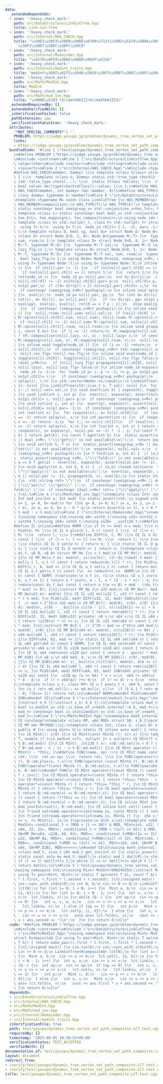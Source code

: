 ```yaml
---
data:
  _extendedDependsOn:
  - icon: ':heavy_check_mark:'
    path: src/DataStructure/LinkCutTree.hpp
    title: Link-Cut-Tree
  - icon: ':heavy_check_mark:'
    path: src/Internal/HAS_CHECK.hpp
    title: "\u30E1\u30F3\u30D0\u306E\u6709\u7121\u3092\u5224\u5B9A\u3059\u308B\u30C6\
      \u30F3\u30D7\u30EC\u30FC\u30C8"
  - icon: ':heavy_check_mark:'
    path: src/Internal/Remainder.hpp
    title: "\u5270\u4F59\u306E\u9AD8\u901F\u5316"
  - icon: ':heavy_check_mark:'
    path: src/Internal/modint_traits.hpp
    title: "modint\u3092\u6271\u3046\u30C6\u30F3\u30D7\u30EC\u30FC\u30C8"
  - icon: ':heavy_check_mark:'
    path: src/Math/ModInt.hpp
    title: ModInt
  - icon: ':heavy_check_mark:'
    path: src/Math/mod_inv.hpp
    title: "\u9006\u5143 ($\\mathbb{Z}/m\\mathbb{Z}$)"
  _extendedRequiredBy: []
  _extendedVerifiedWith: []
  _isVerificationFailed: false
  _pathExtension: cpp
  _verificationStatusIcon: ':heavy_check_mark:'
  attributes:
    '*NOT_SPECIAL_COMMENTS*': ''
    PROBLEM: https://judge.yosupo.jp/problem/dynamic_tree_vertex_set_path_composite
    links:
    - https://judge.yosupo.jp/problem/dynamic_tree_vertex_set_path_composite
  bundledCode: "#line 1 \"test/yosupo/dynamic_tree_vertex_set_path_composite.LCT.test.cpp\"\
    \n#define PROBLEM \"https://judge.yosupo.jp/problem/dynamic_tree_vertex_set_path_composite\"\
    \n#include <iostream>\n#line 2 \"src/DataStructure/LinkCutTree.hpp\"\n#include\
    \ <algorithm>\n#include <vector>\n#include <string>\n#include <cstddef>\n#include\
    \ <cassert>\n#line 2 \"src/Internal/HAS_CHECK.hpp\"\n#include <type_traits>\n\
    #define HAS_CHECK(member, Dummy) \\\n template <class tClass> struct has_##member\
    \ { \\\n  template <class U, Dummy> static std::true_type check(U *); \\\n  static\
    \ std::false_type check(...); \\\n  static tClass *mClass; \\\n  static const\
    \ bool value= decltype(check(mClass))::value; \\\n };\n#define HAS_MEMBER(member)\
    \ HAS_CHECK(member, int dummy= (&U::member, 0))\n#define HAS_TYPE(member) HAS_CHECK(member,\
    \ class dummy= typename U::member)\n#line 8 \"src/DataStructure/LinkCutTree.hpp\"\
    \ntemplate <typename M= void> class LinkCutTree {\n HAS_MEMBER(op);\n HAS_MEMBER(mapping);\n\
    \ HAS_MEMBER(composition);\n HAS_TYPE(T);\n HAS_TYPE(E);\n template <class L>\
    \ static constexpr bool semigroup_v= std::conjunction_v<has_T<L>, has_op<L>>;\n\
    \ template <class L> static constexpr bool dual_v= std::conjunction_v<has_T<L>,\
    \ has_E<L>, has_mapping<L>, has_composition<L>>;\n using node_id= std::int_least32_t;\n\
    \ template <class U= std::nullptr_t, class F= std::nullptr_t> struct Node_B {\n\
    \  using T= U;\n  using E= F;\n  node_id ch[2]= {-1, -1}, par= -1;\n  bool rev_flg;\n\
    \ };\n template <class D, bool sg, bool du> struct Node_D: Node_B<> {};\n template\
    \ <class D> struct Node_D<D, 1, 0>: Node_B<typename M::T> {\n  typename M::T val,\
    \ sum, rsum;\n };\n template <class D> struct Node_D<D, 0, 1>: Node_B<typename\
    \ M::T, typename M::E> {\n  typename M::T val;\n  typename M::E lazy;\n  bool\
    \ lazy_flg;\n };\n template <class D> struct Node_D<D, 1, 1>: Node_B<typename\
    \ M::T, typename M::E> {\n  typename M::T val, sum, rsum;\n  typename M::E lazy;\n\
    \  bool lazy_flg;\n };\n using Node= Node_D<void, semigroup_v<M>, dual_v<M>>;\n\
    \ using T= typename Node::T;\n using E= typename Node::E;\n inline int dir(node_id\
    \ i) {\n  if (ns[i].par != -1) {\n   if (ns[ns[i].par].ch[0] == i) return 0;\n\
    \   if (ns[ns[i].par].ch[1] == i) return 1;\n  }\n  return 2;\n }\n inline void\
    \ rot(node_id i) {\n  node_id p= ns[i].par;\n  int d= dir(i);\n  if ((ns[p].ch[d]=\
    \ ns[i].ch[!d]) != -1) ns[ns[p].ch[d]].par= p;\n  ns[i].ch[!d]= p, ns[i].par=\
    \ ns[p].par;\n  if ((d= dir(p)) < 2) ns[ns[p].par].ch[d]= i;\n  ns[p].par= i;\n\
    \  if constexpr (semigroup_v<M>) pushup(p);\n }\n inline void splay(node_id i)\
    \ {\n  eval(i);\n  node_id p= ns[i].par, pp;\n  for (int d= dir(i), c; d < 2;\
    \ rot(i), d= dir(i), p= ns[i].par) {\n   if (c= dir(p), pp= ns[p].par; c < 2)\
    \ eval(pp), eval(p), eval(i), rot(d == c ? p : i);\n   else eval(p), eval(i);\n\
    \  }\n  if constexpr (semigroup_v<M>) pushup(i);\n }\n inline void pushup(node_id\
    \ i) {\n  ns[i].rsum= ns[i].sum= ns[i].val;\n  if (ns[i].ch[0] != -1) ns[i].sum=\
    \ M::op(ns[ns[i].ch[0]].sum, ns[i].sum), ns[i].rsum= M::op(ns[i].rsum, ns[ns[i].ch[0]].rsum);\n\
    \  if (ns[i].ch[1] != -1) ns[i].sum= M::op(ns[i].sum, ns[ns[i].ch[1]].sum), ns[i].rsum=\
    \ M::op(ns[ns[i].ch[1]].rsum, ns[i].rsum);\n }\n inline void propagate(node_id\
    \ i, const E &x) {\n  if (i == -1) return;\n  M::mapping(ns[i].val, x), ns[i].lazy_flg\
    \ ? (M::composition(ns[i].lazy, x), x) : ns[i].lazy= x;\n  if constexpr (semigroup_v<M>)\
    \ M::mapping(ns[i].sum, x), M::mapping(ns[i].rsum, x);\n  ns[i].lazy_flg= true;\n\
    \ }\n inline void toggle(node_id i) {\n  if (i == -1) return;\n  std::swap(ns[i].ch[0],\
    \ ns[i].ch[1]);\n  if constexpr (semigroup_v<M>) std::swap(ns[i].sum, ns[i].rsum);\n\
    \  ns[i].rev_flg= !ns[i].rev_flg;\n }\n inline void eval(node_id i) {\n  if (ns[i].rev_flg)\
    \ toggle(ns[i].ch[0]), toggle(ns[i].ch[1]), ns[i].rev_flg= false;\n  if constexpr\
    \ (dual_v<M>)\n   if (ns[i].lazy_flg) propagate(ns[i].ch[0], ns[i].lazy), propagate(ns[i].ch[1],\
    \ ns[i].lazy), ns[i].lazy_flg= false;\n }\n inline node_id expose(node_id i) {\n\
    \  node_id r= -1;\n  for (node_id p= i; p != -1; r= p, p= ns[p].par) {\n   splay(p),\
    \ ns[p].ch[1]= r;\n   if constexpr (semigroup_v<M>) pushup(p);\n  }\n  return\
    \ splay(i), r;\n }\n std::vector<Node> ns;\npublic:\n LinkCutTree(std::size_t\
    \ n): ns(n) {}\n LinkCutTree(std::size_t n, T val): ns(n) {\n  for (int i= n;\
    \ i--;) ns[i].val= val;\n }\n void evert(int k) { expose(k), toggle(k), eval(k);\
    \ }\n void link(int c, int p) {\n  evert(c), expose(p), assert(ns[c].par == -1),\
    \ ns[p].ch[1]= c, ns[c].par= p;\n  if constexpr (semigroup_v<M>) pushup(p);\n\
    \ }\n void cut(int c, int p) {\n  evert(p), expose(c), assert(ns[c].ch[0] == p),\
    \ ns[c].ch[0]= ns[p].par= -1;\n  if constexpr (semigroup_v<M>) pushup(c);\n }\n\
    \ int root(int x) {\n  for (expose(x);; x= ns[x].ch[0])\n   if (eval(x); ns[x].ch[0]\
    \ == -1) return splay(x), x;\n }\n int parent(int x) {\n  if (expose(x), x= ns[x].ch[0];\
    \ x == -1) return -1;\n  for (;; x= ns[x].ch[1])\n   if (eval(x); ns[x].ch[1]\
    \ == -1) return splay(x), x;\n }\n int lca(int x, int y) { return x == y ? x :\
    \ (expose(x), y= expose(y), ns[x].par == -1) ? -1 : y; }\n const T &operator[](int\
    \ k) { return get(k); }\n const T &get(int k) {\n  static_assert(semigroup_v<M>\
    \ || dual_v<M>, \"\\\"get\\\" is not available\\n\");\n  return expose(k), ns[k].val;\n\
    \ }\n void set(int k, T v) {\n  static_assert(semigroup_v<M> || dual_v<M>, \"\\\
    \"set\\\" is not available\\n\");\n  expose(k), ns[k].val= v;\n  if constexpr\
    \ (semigroup_v<M>) pushup(k);\n }\n T fold(int a, int b) {  // [a,b] closed section\n\
    \  static_assert(semigroup_v<M>, \"\\\"fold\\\" is not available\\n\");\n  return\
    \ a == b ? get(a) : (evert(a), expose(b), assert(ns[a].par != -1), ns[b].sum);\n\
    \ }\n void apply(int a, int b, E v) {  // [a,b] closed section\n  static_assert(dual_v<M>,\
    \ \"\\\"apply\\\" is not available\\n\");\n  evert(a), expose(b), assert(a ==\
    \ b || ns[a].par != -1), propagate(b, v), eval(b);\n }\n static std::string which_available()\
    \ {\n  std::string ret= \"\";\n  if constexpr (semigroup_v<M> || dual_v<M>) ret+=\
    \ \"\\\"set\\\" \\\"get\\\" \";\n  if constexpr (semigroup_v<M>) ret+= \"\\\"\
    fold\\\" \";\n  if constexpr (dual_v<M>) ret+= \"\\\"apply\\\" \";\n  return ret;\n\
    \ }\n};\n#line 4 \"src/Math/mod_inv.hpp\"\ntemplate <class Int> constexpr inline\
    \ Int mod_inv(Int a, Int mod) {\n static_assert(std::is_signed_v<Int>);\n Int\
    \ x= 1, y= 0, b= mod;\n for (Int q= 0, z= 0; b;) z= x, x= y, y= z - y * (q= a\
    \ / b), z= a, a= b, b= z - b * q;\n return assert(a == 1), x < 0 ? mod - (-x)\
    \ % mod : x % mod;\n}\n#line 2 \"src/Internal/Remainder.hpp\"\nnamespace math_internal\
    \ {\nusing namespace std;\nusing u8= uint8_t;\nusing u32= uint32_t;\nusing u64=\
    \ uint64_t;\nusing i64= int64_t;\nusing u128= __uint128_t;\n#define CE constexpr\n\
    #define IL inline\n#define NORM \\\n if (n >= mod) n-= mod; \\\n return n\n#define\
    \ PLUS(U, M) \\\n CE IL U plus(U l, U r) const { \\\n  if (l+= r; l >= M) l-=\
    \ M; \\\n  return l; \\\n }\n#define DIFF(U, C, M) \\\n CE IL U diff(U l, U r)\
    \ const { \\\n  if (l-= r; l >> C) l+= M; \\\n  return l; \\\n }\n#define SGN(U)\
    \ \\\n static CE IL U set(U n) { return n; } \\\n static CE IL U get(U n) { return\
    \ n; } \\\n static CE IL U norm(U n) { return n; }\ntemplate <class u_t, class\
    \ du_t, u8 B, u8 A> struct MP_Mo {\n u_t mod;\n CE MP_Mo(): mod(0), iv(0), r2(0)\
    \ {}\n CE MP_Mo(u_t m): mod(m), iv(inv(m)), r2(-du_t(mod) % mod) {}\n CE IL u_t\
    \ mul(u_t l, u_t r) const { return reduce(du_t(l) * r); }\n PLUS(u_t, mod << 1)\n\
    \ DIFF(u_t, A, mod << 1)\n CE IL u_t set(u_t n) const { return mul(n, r2); }\n\
    \ CE IL u_t get(u_t n) const {\n  n= reduce(n);\n  NORM;\n }\n CE IL u_t norm(u_t\
    \ n) const { NORM; }\nprivate:\n u_t iv, r2;\n static CE u_t inv(u_t n, int e=\
    \ 6, u_t x= 1) { return e ? inv(n, e - 1, x * (2 - x * n)) : x; }\n CE IL u_t\
    \ reduce(const du_t &w) const { return u_t(w >> B) + mod - ((du_t(u_t(w) * iv)\
    \ * mod) >> B); }\n};\nstruct MP_Na {\n u32 mod;\n CE MP_Na(): mod(0){};\n CE\
    \ MP_Na(u32 m): mod(m) {}\n CE IL u32 mul(u32 l, u32 r) const { return u64(l)\
    \ * r % mod; }\n PLUS(u32, mod) DIFF(u32, 31, mod) SGN(u32)\n};\nstruct MP_Br\
    \ {  // mod < 2^31\n u32 mod;\n CE MP_Br(): mod(0), s(0), x(0) {}\n CE MP_Br(u32\
    \ m): mod(m), s(95 - __builtin_clz(m - 1)), x(((u128(1) << s) + m - 1) / m) {}\n\
    \ CE IL u32 mul(u32 l, u32 r) const { return rem(u64(l) * r); }\n PLUS(u32, mod)\
    \ DIFF(u32, 31, mod) SGN(u32) private: u8 s;\n u64 x;\n CE IL u64 quo(u64 n) const\
    \ { return (u128(x) * n) >> s; }\n CE IL u32 rem(u64 n) const { return n - quo(n)\
    \ * mod; }\n};\nstruct MP_Br2 {  // 2^20 < mod <= 2^41\n u64 mod;\n CE MP_Br2():\
    \ mod(0), x(0) {}\n CE MP_Br2(u64 m): mod(m), x((u128(1) << 84) / m) {}\n CE IL\
    \ u64 mul(u64 l, u64 r) const { return rem(u128(l) * r); }\n PLUS(u64, mod <<\
    \ 1)\n DIFF(u64, 63, mod << 1)\n static CE IL u64 set(u64 n) { return n; }\n CE\
    \ IL u64 get(u64 n) const { NORM; }\n CE IL u64 norm(u64 n) const { NORM; }\n\
    private:\n u64 x;\n CE IL u128 quo(const u128 &n) const { return (n * x) >> 84;\
    \ }\n CE IL u64 rem(const u128 &n) const { return n - quo(n) * mod; }\n};\nstruct\
    \ MP_D2B1 {\n u8 s;\n u64 mod, d, v;\n CE MP_D2B1(): s(0), mod(0), d(0), v(0)\
    \ {}\n CE MP_D2B1(u64 m): s(__builtin_clzll(m)), mod(m), d(m << s), v(u128(-1)\
    \ / d) {}\n CE IL u64 mul(u64 l, u64 r) const { return rem((u128(l) * r) << s)\
    \ >> s; }\n PLUS(u64, mod) DIFF(u64, 63, mod) SGN(u64) private: CE IL u64 rem(const\
    \ u128 &u) const {\n  u128 q= (u >> 64) * v + u;\n  u64 r= u64(u) - (q >> 64)\
    \ * d - d;\n  if (r > u64(q)) r+= d;\n  if (r >= d) r-= d;\n  return r;\n }\n\
    };\ntemplate <class u_t, class MP> CE u_t pow(u_t x, u64 k, const MP &md) {\n\
    \ for (u_t ret= md.set(1);; x= md.mul(x, x))\n  if (k & 1 ? ret= md.mul(ret, x)\
    \ : 0; !(k>>= 1)) return ret;\n}\n#undef NORM\n#undef PLUS\n#undef DIFF\n#undef\
    \ SGN\n#undef CE\n}\n#line 3 \"src/Internal/modint_traits.hpp\"\nnamespace math_internal\
    \ {\nstruct m_b {};\nstruct s_b: m_b {};\n}\ntemplate <class mod_t> constexpr\
    \ bool is_modint_v= std::is_base_of_v<math_internal::m_b, mod_t>;\ntemplate <class\
    \ mod_t> constexpr bool is_staticmodint_v= std::is_base_of_v<math_internal::s_b,\
    \ mod_t>;\n#line 5 \"src/Math/ModInt.hpp\"\nnamespace math_internal {\n#define\
    \ CE constexpr\ntemplate <class MP, u64 MOD> struct SB: s_b {\nprotected:\n static\
    \ CE MP md= MP(MOD);\n};\ntemplate <class Int, class U, class B> struct MInt:\
    \ public B {\n using Uint= U;\n static CE inline auto mod() { return B::md.mod;\
    \ }\n CE MInt(): x(0) {}\n CE MInt(const MInt& r): x(r.x) {}\n template <class\
    \ T, enable_if_t<is_modint_v<T>, nullptr_t> = nullptr> CE MInt(T v): x(B::md.set(v.val()\
    \ % B::md.mod)) {}\n CE MInt(__int128_t n): x(B::md.set((n < 0 ? ((n= (-n) % B::md.mod)\
    \ ? B::md.mod - n : n) : n % B::md.mod))) {}\n CE MInt operator-() const { return\
    \ MInt() - *this; }\n#define FUNC(name, op) \\\n CE MInt name const { \\\n  MInt\
    \ ret; \\\n  ret.x= op; \\\n  return ret; \\\n }\n FUNC(operator+(const MInt&\
    \ r), B::md.plus(x, r.x))\n FUNC(operator-(const MInt& r), B::md.diff(x, r.x))\n\
    \ FUNC(operator*(const MInt& r), B::md.mul(x, r.x))\n FUNC(pow(u64 k), math_internal::pow(x,\
    \ k, B::md))\n#undef FUNC\n CE MInt operator/(const MInt& r) const { return *this\
    \ * r.inv(); }\n CE MInt& operator+=(const MInt& r) { return *this= *this + r;\
    \ }\n CE MInt& operator-=(const MInt& r) { return *this= *this - r; }\n CE MInt&\
    \ operator*=(const MInt& r) { return *this= *this * r; }\n CE MInt& operator/=(const\
    \ MInt& r) { return *this= *this / r; }\n CE bool operator==(const MInt& r) const\
    \ { return B::md.norm(x) == B::md.norm(r.x); }\n CE bool operator!=(const MInt&\
    \ r) const { return !(*this == r); }\n CE bool operator<(const MInt& r) const\
    \ { return B::md.norm(x) < B::md.norm(r.x); }\n CE inline MInt inv() const { return\
    \ mod_inv<Int>(val(), B::md.mod); }\n CE inline Uint val() const { return B::md.get(x);\
    \ }\n friend ostream& operator<<(ostream& os, const MInt& r) { return os << r.val();\
    \ }\n friend istream& operator>>(istream& is, MInt& r) {\n  i64 v;\n  return is\
    \ >> v, r= MInt(v), is;\n }\nprivate:\n Uint x;\n};\ntemplate <u64 MOD> using\
    \ ModInt= conditional_t < (MOD < (1 << 30)) & MOD, MInt<int, u32, SB<MP_Mo<u32,\
    \ u64, 32, 31>, MOD>>, conditional_t < (MOD < (1ull << 62)) & MOD, MInt<i64, u64,\
    \ SB<MP_Mo<u64, u128, 64, 63>, MOD>>, conditional_t<MOD<(1u << 31), MInt<int,\
    \ u32, SB<MP_Na, MOD>>, conditional_t<MOD<(1ull << 32), MInt<i64, u32, SB<MP_Na,\
    \ MOD>>, conditional_t<MOD <= (1ull << 41), MInt<i64, u64, SB<MP_Br2, MOD>>, MInt<i64,\
    \ u64, SB<MP_D2B1, MOD>>>>>>>;\n#undef CE\n}\nusing math_internal::ModInt;\ntemplate\
    \ <class mod_t, size_t LM> mod_t get_inv(int n) {\n static_assert(is_modint_v<mod_t>);\n\
    \ static const auto m= mod_t::mod();\n static mod_t dat[LM];\n static int l= 1;\n\
    \ if (l == 1) dat[l++]= 1;\n while (l <= n) dat[l++]= dat[m % l] * (m - m / l);\n\
    \ return dat[n];\n}\n#line 5 \"test/yosupo/dynamic_tree_vertex_set_path_composite.LCT.test.cpp\"\
    \nusing namespace std;\n\nusing Mint= ModInt<998244353>;\nstruct RcompositeQ {\n\
    \ using T= pair<Mint, Mint>;\n static T op(const T &l, const T &r) { return make_pair(r.first\
    \ * l.first, r.first * l.second + r.second); }\n};\nsigned main() {\n cin.tie(0);\n\
    \ ios::sync_with_stdio(0);\n int N, Q;\n cin >> N >> Q;\n LinkCutTree<RcompositeQ>\
    \ lct(N);\n for (int i= 0; i < N; i++) {\n  Mint a, b;\n  cin >> a >> b;\n  lct.set(i,\
    \ {a, b});\n }\n for (int i= 0; i < N - 1; i++) {\n  int u, v;\n  cin >> u >>\
    \ v;\n  lct.link(u, v);\n }\n while (Q--) {\n  int op;\n  cin >> op;\n  if (op\
    \ == 0) {\n   int u, v, w, x;\n   cin >> u >> v >> w >> x;\n   lct.cut(u, v);\n\
    \   lct.link(w, x);\n  } else if (op == 1) {\n   int p;\n   Mint c, d;\n   cin\
    \ >> p >> c >> d;\n   lct.set(p, {c, d});\n  } else {\n   int u, v;\n   Mint x;\n\
    \   cin >> u >> v >> x;\n   auto ans= lct.fold(u, v);\n   cout << ans.first *\
    \ x + ans.second << '\\n';\n  }\n }\n return 0;\n}\n"
  code: "#define PROBLEM \"https://judge.yosupo.jp/problem/dynamic_tree_vertex_set_path_composite\"\
    \n#include <iostream>\n#include \"src/DataStructure/LinkCutTree.hpp\"\n#include\
    \ \"src/Math/ModInt.hpp\"\nusing namespace std;\n\nusing Mint= ModInt<998244353>;\n\
    struct RcompositeQ {\n using T= pair<Mint, Mint>;\n static T op(const T &l, const\
    \ T &r) { return make_pair(r.first * l.first, r.first * l.second + r.second);\
    \ }\n};\nsigned main() {\n cin.tie(0);\n ios::sync_with_stdio(0);\n int N, Q;\n\
    \ cin >> N >> Q;\n LinkCutTree<RcompositeQ> lct(N);\n for (int i= 0; i < N; i++)\
    \ {\n  Mint a, b;\n  cin >> a >> b;\n  lct.set(i, {a, b});\n }\n for (int i= 0;\
    \ i < N - 1; i++) {\n  int u, v;\n  cin >> u >> v;\n  lct.link(u, v);\n }\n while\
    \ (Q--) {\n  int op;\n  cin >> op;\n  if (op == 0) {\n   int u, v, w, x;\n   cin\
    \ >> u >> v >> w >> x;\n   lct.cut(u, v);\n   lct.link(w, x);\n  } else if (op\
    \ == 1) {\n   int p;\n   Mint c, d;\n   cin >> p >> c >> d;\n   lct.set(p, {c,\
    \ d});\n  } else {\n   int u, v;\n   Mint x;\n   cin >> u >> v >> x;\n   auto\
    \ ans= lct.fold(u, v);\n   cout << ans.first * x + ans.second << '\\n';\n  }\n\
    \ }\n return 0;\n}\n"
  dependsOn:
  - src/DataStructure/LinkCutTree.hpp
  - src/Internal/HAS_CHECK.hpp
  - src/Math/ModInt.hpp
  - src/Math/mod_inv.hpp
  - src/Internal/Remainder.hpp
  - src/Internal/modint_traits.hpp
  isVerificationFile: true
  path: test/yosupo/dynamic_tree_vertex_set_path_composite.LCT.test.cpp
  requiredBy: []
  timestamp: '2023-08-05 18:38:55+09:00'
  verificationStatus: TEST_ACCEPTED
  verifiedWith: []
documentation_of: test/yosupo/dynamic_tree_vertex_set_path_composite.LCT.test.cpp
layout: document
redirect_from:
- /verify/test/yosupo/dynamic_tree_vertex_set_path_composite.LCT.test.cpp
- /verify/test/yosupo/dynamic_tree_vertex_set_path_composite.LCT.test.cpp.html
title: test/yosupo/dynamic_tree_vertex_set_path_composite.LCT.test.cpp
---
```

